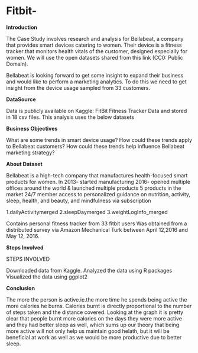 # Fitbit-


**Introduction**

The Case Study involves research and analysis for Bellabeat, a company that provides smart devices catering to women. Their device is a fitness tracker that monitors health vitals of the customer, designed especially for women. We will use the open datasets shared from this link (CC0: Public Domain).

Bellabeat is looking forward to get some insight to expand their business and would like to perform a marketing analytics. To do this we need to get insight from the device usage sampled from 33 customers.

**DataSource**

Data is publicly available on Kaggle: FitBit Fitness Tracker Data and stored in 18 csv files. This analysis uses the below datasets

**Business Objectives**

What are some trends in smart device usage?
How could these trends apply to Bellabeat customers?
How could these trends help influence Bellabeat marketing strategy?


**About Dataset**

Bellabeat is a high-tech company that manufactures health-focused smart products for women.
In 2013- started manufacturing
2016- opened multiple offices around the world & launched multiple products
5 products in the market
24/7 member access to personalized guidance on nutrition, activity, sleep, health, and beauty, and mindfulness via subscription

1.dailyActivitymerged 
2.sleepDaymerged
3.weightLogInfo_merged

Contains personal fitness tracker from 33 fitbit users
Was obtained from a distributed survey via Amazon Mechanical Turk between April 12,2016 and May 12, 2016.

**Steps Involved**

STEPS INVOLVED

Downloaded data from Kaggle.
Analyzed the data using R packages
Visualized the data using ggplot2

**Conclusion**

The more the person is active.ie.the more time he spends being active the more calories he burns. Calories burnt is directly proportional to the number of steps taken and the distance covered. Looking at the graph it is pretty clear that people burnt more calories on the days they were more active and they had better sleep as well, which sums up our theory that being more active will not only help us maintain good helath, but it will be beneficial at work as well as we would be more productive due to better sleep.
